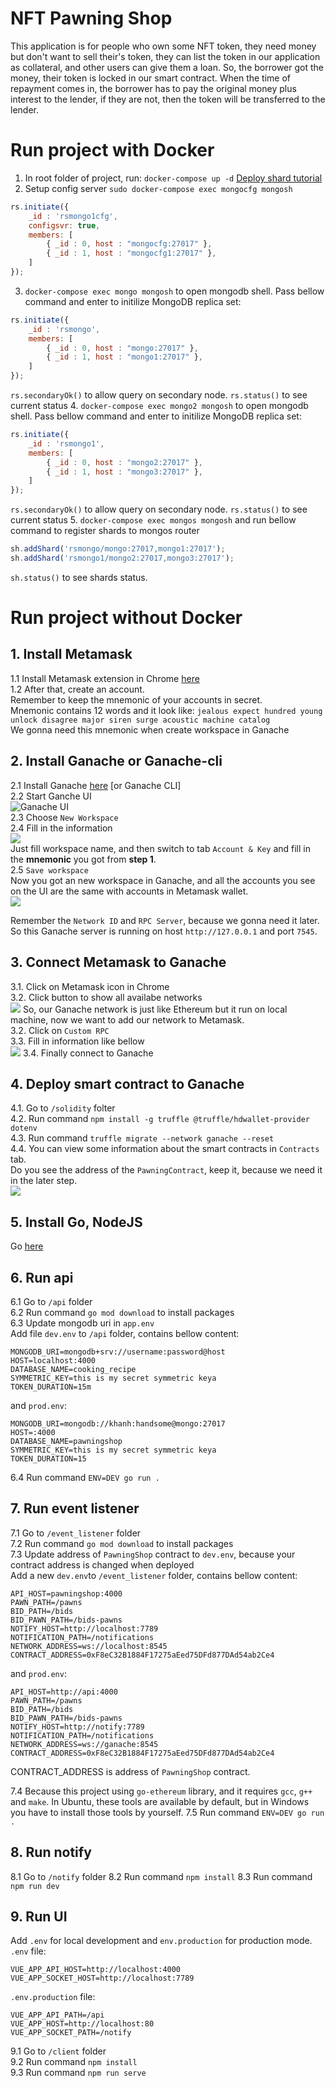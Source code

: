 # NFT Pawning Shop
This application is for people who own some NFT token, they need money but don't want to sell their's token, they can list the token in our application as collateral, and other users can give them a loan. So, the borrower got the money, their token is locked in our smart contract. When the time of repayment comes in, the borrower has to pay the original money plus interest to the lender, if they are not, then the token will be transferred to the lender.
# Run project with Docker
1. In root folder of project, run: `docker-compose up -d`
[Deploy shard tutorial](https://docs.mongodb.com/manual/tutorial/deploy-shard-cluster/)
2. Setup config server `sudo docker-compose exec mongocfg mongosh`
```javascript
rs.initiate({
	_id : 'rsmongo1cfg',
	configsvr: true,
	members: [
		{ _id : 0, host : "mongocfg:27017" },
		{ _id : 1, host : "mongocfg1:27017" },
	]
});
```
3. `docker-compose exec mongo mongosh` to open mongodb shell. Pass bellow command and enter to initilize MongoDB replica set:
```javascript
rs.initiate({
	_id : 'rsmongo',
	members: [
		{ _id : 0, host : "mongo:27017" },
		{ _id : 1, host : "mongo1:27017" },
	]
});
```
`rs.secondaryOk()` to allow query on secondary node.
`rs.status()` to see current status
4. `docker-compose exec mongo2 mongosh` to open mongodb shell. Pass bellow command and enter to initilize MongoDB replica set:
```javascript
rs.initiate({
	_id : 'rsmongo1',
	members: [
		{ _id : 0, host : "mongo2:27017" },
		{ _id : 1, host : "mongo3:27017" },
	]
});
```
`rs.secondaryOk()` to allow query on secondary node.
`rs.status()` to see current status
5. `docker-compose exec mongos mongosh` and run bellow command to register shards to mongos router
```javascript
sh.addShard('rsmongo/mongo:27017,mongo1:27017');
sh.addShard('rsmongo1/mongo2:27017,mongo3:27017');
```
`sh.status()` to see shards status.

# Run project without Docker
## 1. Install Metamask
1.1 Install Metamask extension in Chrome [here](https://metamask.io/download.html)\
1.2 After that, create an account.\
Remember to keep the mnemonic of your accounts in secret.\
Mnemonic contains 12 words and it look like: `jealous expect hundred young unlock disagree major siren surge acoustic machine catalog`\
We gonna need this mnemonic when create workspace in Ganache
## 2. Install Ganache or Ganache-cli
2.1 Install Ganache [here](https://www.trufflesuite.com/ganache) [or Ganache CLI]\
2.2 Start Ganche UI\
![Ganache UI](/images/ganache-ui.png)\
2.3 Choose `New Workspace`\
2.4 Fill in the information\
![](/images/ganache-setting-mnemonic.png)\
Just fill workspace name, and then switch to tab `Account & Key` and fill in the **mnemonic** you got from **step 1**.\
2.5 `Save workspace`\
Now you got an new workspace in Ganache, and all the accounts you see on the UI are the same with accounts in Metamask wallet.\
![](/images/ganache-workspace-info.png)

Remember the `Network ID` and `RPC Server`, because we gonna need it later.\
So this Ganache server is running on host `http://127.0.0.1` and port `7545`.

## 3. Connect Metamask to Ganache
3.1. Click on Metamask icon in Chrome\
3.2. Click button to show all availabe networks\
![](/images/metamask-networks.png)
So, our Ganache network is just like Ethereum but it run on local machine, now we want to add our network to Metamask.\
3.2. Click on `Custom RPC`\
3.3. Fill in information like bellow\
![](/images/metamask-network-info.png)
3.4. Finally connect to Ganache
## 4. Deploy smart contract to Ganache
4.1. Go to `/solidity` folter\
4.2. Run command `npm install -g truffle @truffle/hdwallet-provider dotenv`\
4.3. Run command `truffle migrate --network ganache --reset`\
4.4. You can view some information about the smart contracts in `Contracts` tab.\
Do you see the address of the `PawningContract`, keep it, because we need it in the later step.\
![](/images/ganache-contracts.png)
## 5. Install Go, NodeJS
Go [here](https://golang.org/doc/install)
## 6. Run api
6.1 Go to `/api` folder\
6.2 Run command `go mod download` to install packages\
6.3 Update mongodb uri in `app.env`\
Add file `dev.env` to `/api` folder, contains bellow content:
```
MONGODB_URI=mongodb+srv://username:password@host
HOST=localhost:4000
DATABASE_NAME=cooking_recipe
SYMMETRIC_KEY=this is my secret symmetric keya
TOKEN_DURATION=15m
```
and `prod.env`:
```
MONGODB_URI=mongodb://khanh:handsome@mongo:27017
HOST=:4000
DATABASE_NAME=pawningshop
SYMMETRIC_KEY=this is my secret symmetric keya
TOKEN_DURATION=15
```

6.4 Run command `ENV=DEV go run .`
## 7. Run event listener
7.1 Go to `/event_listener` folder\
7.2 Run command `go mod download` to install packages\
7.3 Update address of `PawningShop` contract to `dev.env`, because your contract address is changed when deployed\
Add a new `dev.env`to `/event_listener` folder, contains bellow content:
```
API_HOST=pawningshop:4000
PAWN_PATH=/pawns
BID_PATH=/bids
BID_PAWN_PATH=/bids-pawns
NOTIFY_HOST=http://localhost:7789
NOTIFICATION_PATH=/notifications
NETWORK_ADDRESS=ws://localhost:8545
CONTRACT_ADDRESS=0xF8eC32B1884F17275aEed75DFd877DAd54ab2Ce4
```
and `prod.env`:
```
API_HOST=http://api:4000
PAWN_PATH=/pawns
BID_PATH=/bids
BID_PAWN_PATH=/bids-pawns
NOTIFY_HOST=http://notify:7789
NOTIFICATION_PATH=/notifications
NETWORK_ADDRESS=ws://ganache:8545
CONTRACT_ADDRESS=0xF8eC32B1884F17275aEed75DFd877DAd54ab2Ce4
```

CONTRACT_ADDRESS is address of `PawningShop` contract.

7.4 Because this project using `go-ethereum` library, and it requires `gcc`, `g++` and `make`. In Ubuntu, these tools are available by default, but in Windows you have to install those tools by yourself.
7.5 Run command `ENV=DEV go run .`

## 8. Run notify
8.1 Go to `/notify` folder
8.2 Run command `npm install`
8.3 Run command `npm run dev`

## 9. Run UI
Add `.env` for local development and `env.production` for production mode.
`.env` file:
```
VUE_APP_API_HOST=http://localhost:4000
VUE_APP_SOCKET_HOST=http://localhost:7789
```
`.env.production` file:
```
VUE_APP_API_PATH=/api
VUE_APP_HOST=http://localhost:80
VUE_APP_SOCKET_PATH=/notify
```
9.1 Go to `/client` folder\
9.2 Run command `npm install`\
9.3 Run command `npm run serve`

